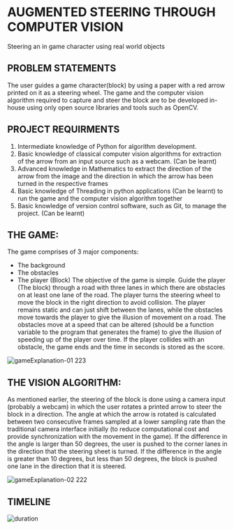 # AUGMENTED STEERING THROUGH COMPUTER VISION
Steering an in game character using real world objects
## PROBLEM STATEMENTS
The user guides a game character(block) by using a paper with a red arrow printed on it as a steering wheel. The game and the computer vision algorithm required to capture and steer the block are to be developed in-house using only open source libraries and tools such as OpenCV.
## PROJECT REQUIRMENTS
1. Intermediate knowledge of Python for algorithm development.
2. Basic knowledge of classical computer vision algorithms for extraction of the arrow from an input source such as a webcam. (Can be learnt)
3. Advanced knowledge in Mathematics to extract the direction of the arrow from the image and the direction in which the arrow has been turned in the respective frames
4. Basic knowledge of Threading in python applications (Can be learnt) to run the game and the computer vision algorithm together
5. Basic knowledge of version control software, such as Git, to manage the project. (Can be learnt)
## THE GAME:
The game comprises of 3 major components:
- The background
-  The obstacles
-  The player (Block)
The objective of the game is simple. Guide the player (The block) through a road with three lanes in which there are obstacles on at least one lane of the road. The player turns the steering wheel to move the block in the right direction to avoid collision. The player remains static and can just shift between the lanes, while the obstacles move towards the player to give the illusion of movement on a road. The obstacles move at a speed that can be altered (should be a function variable to the program that generates the frame) to give the illusion of speeding up of the player over time. If the player collides with an obstacle, the game ends and the time in seconds is stored as the score.


![gameExplanation-01 223](https://user-images.githubusercontent.com/66733698/87847883-df2e0080-c8f8-11ea-9a40-a54482de3c90.png)
## THE VISION ALGORITHM:
As mentioned earlier, the steering of the block is done using a camera input (probably a webcam) in which the user rotates a printed arrow to steer the block in a direction. The angle at which the arrow is rotated is calculated between two consecutive frames sampled at a lower sampling rate than the traditional camera interface initially (to reduce computational cost and provide synchronization with the movement in the game). If the difference in the angle is larger than 50 degrees, the user is pushed to the corner lanes in the direction that the steering sheet is turned. If the difference in the angle is greater than 10 degrees, but less than 50 degrees, the block is pushed one lane in the direction that it is steered.


![gameExplanation-02 222](https://user-images.githubusercontent.com/66733698/87847890-fff65600-c8f8-11ea-88eb-bb335206bd84.png)

## TIMELINE
![duration](https://user-images.githubusercontent.com/66733698/87852400-4c548c80-c91f-11ea-8710-3565a0f40928.jpg)
